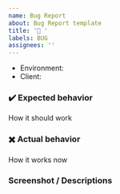 ```yaml
---
name: Bug Report
about: Bug Report template
title: '🐞 '
labels: BUG
assignees: ''
---
```


- Environment:
- Client:

### ✔️ Expected behavior

How it should work

### ✖️ Actual behavior

How it works now

### Screenshot / Descriptions
